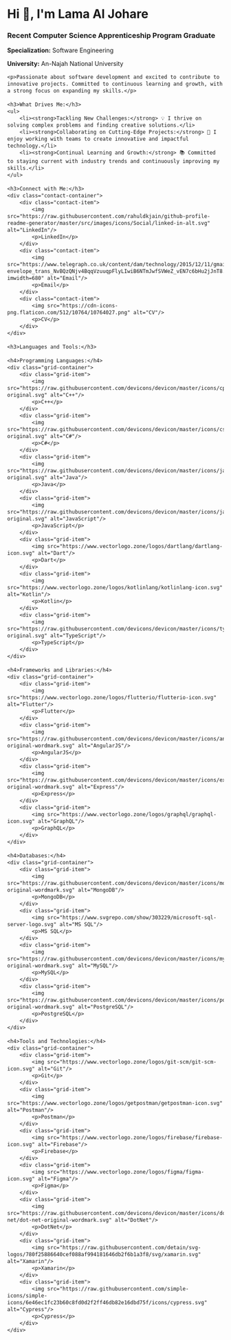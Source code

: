 <!DOCTYPE html>
<html lang="en">
<head>
    <meta charset="UTF-8">
    <meta name="viewport" content="width=device-width, initial-scale=1.0">
    <style>
        .contact-container {
            display: flex;
            justify-content: center;
            gap: 20px;
            align-items: center;
            flex-wrap: wrap;
            margin-bottom: 30px;
        }
        .contact-item {
            text-align: center;
        }
        .contact-item img {
            width: 40px;
            height: 40px;
        }
        .contact-item p {
            margin: 5px 0;
            font-size: 14px;
        }
        .grid-container {
            display: grid;
            grid-template-columns: repeat(auto-fill, minmax(120px, 1fr));
            gap: 20px;
            justify-items: center;
            align-items: center;
            margin-bottom: 30px;
        }
        .grid-item {
            text-align: center;
        }
        .grid-item img {
            width: 60px;
            height: 60px;
        }
        .grid-item p {
            margin: 5px 0;
            font-size: 14px;
        }
    </style>
</head>
<body>
    <h1>Hi 👋, I'm Lama Al Johare</h1>
    <h3>Recent Computer Science Apprenticeship Program Graduate</h3>
    <p><strong>Specialization:</strong> Software Engineering</p>
    <p><strong>University:</strong> An-Najah National University</p>

    <p>Passionate about software development and excited to contribute to innovative projects. Committed to continuous learning and growth, with a strong focus on expanding my skills.</p>

    <h3>What Drives Me:</h3>
    <ul>
        <li><strong>Tackling New Challenges:</strong> 💡 I thrive on solving complex problems and finding creative solutions.</li>
        <li><strong>Collaborating on Cutting-Edge Projects:</strong> 🤝 I enjoy working with teams to create innovative and impactful technology.</li>
        <li><strong>Continual Learning and Growth:</strong> 📚 Committed to staying current with industry trends and continuously improving my skills.</li>
    </ul>

    <h3>Connect with Me:</h3>
    <div class="contact-container">
        <div class="contact-item">
            <img src="https://raw.githubusercontent.com/rahuldkjain/github-profile-readme-generator/master/src/images/icons/Social/linked-in-alt.svg" alt="LinkedIn"/>
            <p>LinkedIn</p>
        </div>
        <div class="contact-item">
            <img src="https://www.telegraph.co.uk/content/dam/technology/2015/12/11/gmail-envelope_trans_NvBQzQNjv4BqqVzuuqpFlyLIwiB6NTmJwfSVWeZ_vEN7c6bHu2jJnT8.jpg?imwidth=680" alt="Email"/>
            <p>Email</p>
        </div>
        <div class="contact-item">
            <img src="https://cdn-icons-png.flaticon.com/512/10764/10764027.png" alt="CV"/>
            <p>CV</p>
        </div>
    </div>

    <h3>Languages and Tools:</h3>

    <h4>Programming Languages:</h4>
    <div class="grid-container">
        <div class="grid-item">
            <img src="https://raw.githubusercontent.com/devicons/devicon/master/icons/cplusplus/cplusplus-original.svg" alt="C++"/>
            <p>C++</p>
        </div>
        <div class="grid-item">
            <img src="https://raw.githubusercontent.com/devicons/devicon/master/icons/csharp/csharp-original.svg" alt="C#"/>
            <p>C#</p>
        </div>
        <div class="grid-item">
            <img src="https://raw.githubusercontent.com/devicons/devicon/master/icons/java/java-original.svg" alt="Java"/>
            <p>Java</p>
        </div>
        <div class="grid-item">
            <img src="https://raw.githubusercontent.com/devicons/devicon/master/icons/javascript/javascript-original.svg" alt="JavaScript"/>
            <p>JavaScript</p>
        </div>
        <div class="grid-item">
            <img src="https://www.vectorlogo.zone/logos/dartlang/dartlang-icon.svg" alt="Dart"/>
            <p>Dart</p>
        </div>
        <div class="grid-item">
            <img src="https://www.vectorlogo.zone/logos/kotlinlang/kotlinlang-icon.svg" alt="Kotlin"/>
            <p>Kotlin</p>
        </div>
        <div class="grid-item">
            <img src="https://raw.githubusercontent.com/devicons/devicon/master/icons/typescript/typescript-original.svg" alt="TypeScript"/>
            <p>TypeScript</p>
        </div>
    </div>

    <h4>Frameworks and Libraries:</h4>
    <div class="grid-container">
        <div class="grid-item">
            <img src="https://www.vectorlogo.zone/logos/flutterio/flutterio-icon.svg" alt="Flutter"/>
            <p>Flutter</p>
        </div>
        <div class="grid-item">
            <img src="https://raw.githubusercontent.com/devicons/devicon/master/icons/angularjs/angularjs-original-wordmark.svg" alt="AngularJS"/>
            <p>AngularJS</p>
        </div>
        <div class="grid-item">
            <img src="https://raw.githubusercontent.com/devicons/devicon/master/icons/express/express-original-wordmark.svg" alt="Express"/>
            <p>Express</p>
        </div>
        <div class="grid-item">
            <img src="https://www.vectorlogo.zone/logos/graphql/graphql-icon.svg" alt="GraphQL"/>
            <p>GraphQL</p>
        </div>
    </div>

    <h4>Databases:</h4>
    <div class="grid-container">
        <div class="grid-item">
            <img src="https://raw.githubusercontent.com/devicons/devicon/master/icons/mongodb/mongodb-original-wordmark.svg" alt="MongoDB"/>
            <p>MongoDB</p>
        </div>
        <div class="grid-item">
            <img src="https://www.svgrepo.com/show/303229/microsoft-sql-server-logo.svg" alt="MS SQL"/>
            <p>MS SQL</p>
        </div>
        <div class="grid-item">
            <img src="https://raw.githubusercontent.com/devicons/devicon/master/icons/mysql/mysql-original-wordmark.svg" alt="MySQL"/>
            <p>MySQL</p>
        </div>
        <div class="grid-item">
            <img src="https://raw.githubusercontent.com/devicons/devicon/master/icons/postgresql/postgresql-original-wordmark.svg" alt="PostgreSQL"/>
            <p>PostgreSQL</p>
        </div>
    </div>

    <h4>Tools and Technologies:</h4>
    <div class="grid-container">
        <div class="grid-item">
            <img src="https://www.vectorlogo.zone/logos/git-scm/git-scm-icon.svg" alt="Git"/>
            <p>Git</p>
        </div>
        <div class="grid-item">
            <img src="https://www.vectorlogo.zone/logos/getpostman/getpostman-icon.svg" alt="Postman"/>
            <p>Postman</p>
        </div>
        <div class="grid-item">
            <img src="https://www.vectorlogo.zone/logos/firebase/firebase-icon.svg" alt="Firebase"/>
            <p>Firebase</p>
        </div>
        <div class="grid-item">
            <img src="https://www.vectorlogo.zone/logos/figma/figma-icon.svg" alt="Figma"/>
            <p>Figma</p>
        </div>
        <div class="grid-item">
            <img src="https://raw.githubusercontent.com/devicons/devicon/master/icons/dot-net/dot-net-original-wordmark.svg" alt="DotNet"/>
            <p>DotNet</p>
        </div>
        <div class="grid-item">
            <img src="https://raw.githubusercontent.com/detain/svg-logos/780f25886640cef088af994181646db2f6b1a3f8/svg/xamarin.svg" alt="Xamarin"/>
            <p>Xamarin</p>
        </div>
        <div class="grid-item">
            <img src="https://raw.githubusercontent.com/simple-icons/simple-icons/6e46ec1fc23b60c8fd0d2f2ff46db82e16dbd75f/icons/cypress.svg" alt="Cypress"/>
            <p>Cypress</p>
        </div>
    </div>
</body>
</html>
